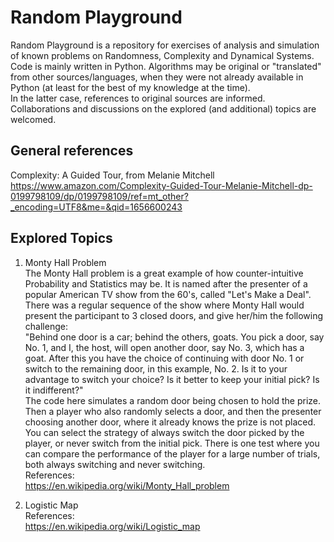 # Random Playground

Random Playground is a repository for exercises of analysis and simulation of known problems on 
Randomness, Complexity and Dynamical Systems. Code is mainly written in Python. Algorithms may be original or "translated" from other sources/languages, when they were not already available in Python (at least for the best of my knowledge at the time). \
In the latter case, references to original sources are informed. \
Collaborations and discussions on the explored (and additional) topics are welcomed.

## General references

Complexity: A Guided Tour, from Melanie Mitchell \
https://www.amazon.com/Complexity-Guided-Tour-Melanie-Mitchell-dp-0199798109/dp/0199798109/ref=mt_other?_encoding=UTF8&me=&qid=1656600243

## Explored Topics

1. Monty Hall Problem \
The Monty Hall problem is a great example of how counter-intuitive Probability and Statistics may be. It is named after the presenter of a popular American TV show from the 60's, called "Let's Make a Deal". There was a regular sequence of the show where Monty Hall would present the participant to 3 closed doors, and give her/him the following challenge: \
"Behind one door is a car; behind the others, goats. You pick a door, say No. 1, and I, the host, will open another door, say No. 3, which has a goat. After this you have the choice of continuing with door No. 1 or switch to the remaining door, in this example, No. 2. Is it to your advantage to switch your choice? Is it better to keep your initial pick? Is it indifferent?"\
The code here simulates a random door being chosen to hold the prize. Then a player who also randomly selects a door, and then the presenter choosing another door, where it already knows the prize is not placed. You can select the strategy of always switch the door picked by the player, or never switch from the initial pick. There is one test where you can compare the performance of the player for a large number of trials, both always switching and never switching. \
References: \
https://en.wikipedia.org/wiki/Monty_Hall_problem

2. Logistic Map \
References: \
https://en.wikipedia.org/wiki/Logistic_map

